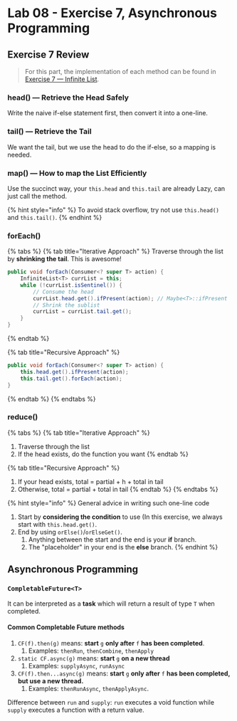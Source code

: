 # Lab 08 - Exercise 7, Asynchronous Programming

## Exercise 7 Review

> For this part, the implementation of each method can be found in [Exercise 7 — Infinite List](../exercises/exercise-7-infinitelist.md#main-methods-explanation).

### head() — Retrieve the Head Safely

Write the naive if-else statement first, then convert it into a one-line.

### tail() — Retrieve the Tail

We want the tail, but we use the head to do the if-else, so a mapping is needed.

### map() — How to map the List Efficiently

Use the succinct way, your `this.head` and `this.tail` are already Lazy, can just call the method.

{% hint style="info" %}
To avoid stack overflow, try not use `this.head()` and `this.tail()`.
{% endhint %}

### forEach()

{% tabs %}
{% tab title="Iterative Approach" %}
Traverse through the list by **shrinking the tail**. This is awesome!

```java
public void forEach(Consumer<? super T> action) {
    InfiniteList<T> currList = this;
    while (!currList.isSentinel()) {
        // Consume the head
        currList.head.get().ifPresent(action); // Maybe<T>::ifPresent
        // Shrink the sublist
        currList = currList.tail.get();
    }
}
```
{% endtab %}

{% tab title="Recursive Approach" %}
```java
public void forEach(Consumer<? super T> action) {
    this.head.get().ifPresent(action);
    this.tail.get().forEach(action);
}
```
{% endtab %}
{% endtabs %}

### reduce()

{% tabs %}
{% tab title="Iterative Approach" %}
1. Traverse through the list
2. If the head exists, do the function you want
{% endtab %}

{% tab title="Recursive Approach" %}
1. If your head exists, total = partial + h + total in tail
2. Otherwise, total = partial + total in tail
{% endtab %}
{% endtabs %}

{% hint style="info" %}
General advice in writing such one-line code

1. Start by **considering the condition** to use (In this exercise, we always start with `this.head.get()`.
2. End by using `orElse()`/`orElseGet()`.&#x20;
   1. Anything between the start and the end is your **if** branch.
   2. The "placeholder" in your end is the **else** branch.
{% endhint %}

## Asynchronous Programming

### `CompletableFuture<T>`

It can be interpreted as a **task** which will return a result of type `T` when completed.

#### Common Completable Future methods

1. `CF(f).then(g)` means: **start** `g` **only after** `f` **has been   completed**.
   1. Examples: `thenRun`, `thenCombine`, `thenApply`
2. `static CF.async(g)` means: **start** `g` **on a new thread**
   1. Examples: `supplyAsync`, `runAsync`
3. `CF(f).then...async(g)` means: **start** `g` **only after** `f` **has been   &#x20;completed, but use a new thread.**
   1. Examples: `thenRunAsync`, `thenApplyAsync`.

Difference between `run` and `supply`: `run` executes a void&#x20;function while `supply` executes a function with a return&#x20;value.
